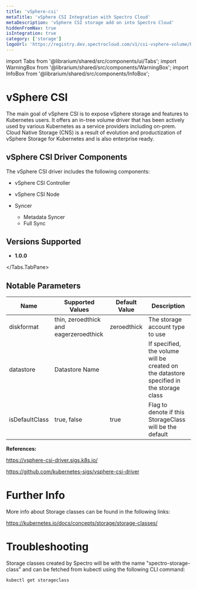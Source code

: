 ```yaml
---
title: 'vSphere-csi'
metaTitle: 'vSphere CSI Integration with Spectro Cloud'
metaDescription: 'vSphere CSI storage add on into Spectro Cloud'
hiddenFromNav: true
isIntegration: true
category: ['storage']
logoUrl: 'https://registry.dev.spectrocloud.com/v1/csi-vsphere-volume/blobs/sha256:2cd106b353cb492d4647a1562fe59db6a1aeb792333900fe4e15237f899298b5?type=image/png'
---
```


import Tabs from '@librarium/shared/src/components/ui/Tabs';
import WarningBox from '@librarium/shared/src/components/WarningBox';
import InfoBox from '@librarium/shared/src/components/InfoBox';


# vSphere CSI

The main goal of vSphere CSI is to expose vSphere storage and features to Kubernetes users. It offers an in-tree volume driver that has been actively used by various Kubernetes as a service providers including on-prem. Cloud Native Storage (CNS) is a result of evolution and productization of vSphere Storage for Kubernetes and is also enterprise ready. 

## vSphere CSI Driver Components

The vSphere CSI driver includes the following components:

* vSphere CSI Controller
* vSphere CSI Node
* Syncer

    * Metadata Syncer
    * Full Sync



## Versions Supported

<Tabs>
<Tabs.TabPane tab="1.0.x" key="1.0.x">

* **1.0.0**
 
</Tabs.TabPane>
</Tabs>

## Notable Parameters

| Name | Supported Values | Default Value | Description |
| --- | --- | --- | --- |
| diskformat | thin, zeroedthick and eagerzeroedthick | zeroedthick | The storage account type to use |
| datastore | Datastore Name | | If specified, the volume will be created on the datastore specified in the storage class |
| isDefaultClass | true, false | true | Flag to denote if this StorageClass will be the default |

**References:**

https://vsphere-csi-driver.sigs.k8s.io/

https://github.com/kubernetes-sigs/vsphere-csi-driver


# Further Info

More info about Storage classes can be found in the following links:

https://kubernetes.io/docs/concepts/storage/storage-classes/

# Troubleshooting

Storage classes created by Spectro will be with the name "spectro-storage-class" and can be fetched from kubectl using the following CLI command:

```bash
kubectl get storageclass
```

